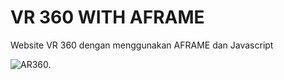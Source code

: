 # VR 360 WITH AFRAME

Website VR 360 dengan menggunakan AFRAME dan Javascript

![AR360.]((https://imgur.com/gYEWXbq.png))
